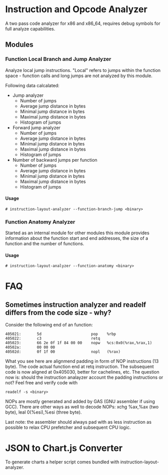 # Instruction and Opcode Analyzer #

A two pass code analyzer for x86 and x86\_64, requires debug symbols for full
analyze capabilities.

## Modules ##

### Function Local Branch and Jump Analyzer ###

Analyze local jump instructions. "Local" refers to jumps within the function
space - function calls and long jumps are not analyzed by this module.

Following data calcalated:

- Jump analyzer
  - Number of jumps
  - Average jump distance in bytes
  - Minimal jump distance in bytes
  - Maximal jump distance in bytes
  - Histogram of jumps
- Forward jump analyzer
  - Number of jumps
  - Average jump distance in bytes
  - Minimal jump distance in bytes
  - Maximal jump distance in bytes
  - Histogram of jumps
- Number of backward jumps per function
  - Number of jumps
  - Average jump distance in bytes
  - Minimal jump distance in bytes
  - Maximal jump distance in bytes
  - Histogram of jumps



#### Usage ####

```
# instruction-layout-analyzer --function-branch-jump <binary>
```

### Function Anatomy Analyzer ###

Started as an internal module for other modules this module provides
information about the function start and end addresses, the size of a function
and the number of functions.


#### Usage ####

```
# instruction-layout-analyzer --function-anatomy <binary>
```


# FAQ #

## Sometimes instruction analyzer and readelf differs from the code size - why? ##

Consider the following end of an function:


```gas
405021:       5d                      pop    %rbp
405022:       c3                      retq
405023:       66 2e 0f 1f 84 00 00    nopw   %cs:0x0(%rax,%rax,1)
40502a:       00 00 00
40502d:       0f 1f 00                nopl   (%rax)
```

What you see here are alignmend padding in form of NOP instructions (13 byte).
The code actual function end at retq instruction. The subsequent code is now
aligned at 0x405030, better for cachelines, etc.  The question now is: should
the instruction analayzer account the padding instructions or not? Feel free
and verify code with

```
readelf -s <binary>
```

NOPs are mostly generated and added by GAS (GNU assembler if using GCC). There
are other ways as well to decode NOPs:  xchg %ax,%ax (two byte), leal
0(%esi),%esi (three byte).

Last note: the assembler should always pad with as less instruction as possible
to relax CPU prefetcher and subsequent CPU logic.


# JSON to Chart.js Converter #

To generate charts a helper script comes bundled with instruction-layout-analyzer.
